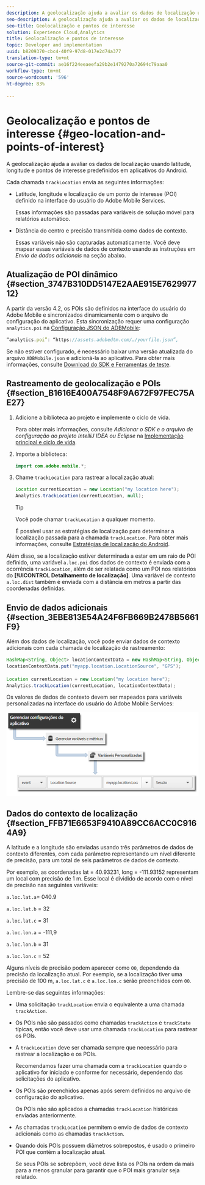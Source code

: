 ```yaml
---
description: A geolocalização ajuda a avaliar os dados de localização usando latitude, longitude e pontos de interesse predefinidos em aplicativos do Android.
seo-description: A geolocalização ajuda a avaliar os dados de localização usando latitude, longitude e pontos de interesse predefinidos em aplicativos do Android.
seo-title: Geolocalização e pontos de interesse
solution: Experience Cloud,Analytics
title: Geolocalização e pontos de interesse
topic: Developer and implementation
uuid: b8209370-cbc4-40f9-97d8-017e2d74a377
translation-type: tm+mt
source-git-commit: ae16f224eeaeefa29b2e1479270a72694c79aaa0
workflow-type: tm+mt
source-wordcount: '596'
ht-degree: 83%

---
```



# Geolocalização e pontos de interesse {#geo-location-and-points-of-interest}

A geolocalização ajuda a avaliar os dados de localização usando latitude, longitude e pontos de interesse predefinidos em aplicativos do Android.

Cada chamada `trackLocation` envia as seguintes informações:

* Latitude, longitude e localização de um ponto de interesse (POI) definido na interface do usuário do Adobe Mobile Services.

   Essas informações são passadas para variáveis de solução móvel para relatórios automático.

* Distância do centro e precisão transmitida como dados de contexto.

   Essas variáveis não são capturadas automaticamente. Você deve mapear essas variáveis de dados de contexto usando as instruções em *Envio de dados adicionais* na seção abaixo.

## Atualização de POI dinâmico {#section_3747B310DD5147E2AAE915E762997712}

A partir da versão 4.2, os POIs são definidos na interface do usuário do Adobe Mobile e sincronizados dinamicamente com o arquivo de configuração do aplicativo. Esta sincronização requer uma configuração `analytics.poi` na [Configuração JSON do ADBMobile](/help/android/configuration/json-config/json-config.md):

```js
“analytics.poi”: “https://assets.adobedtm.com/…/yourfile.json”,
```

Se não estiver configurado, é necessário baixar uma versão atualizada do arquivo `ADBMobile.json` e adicioná-la ao aplicativo. Para obter mais informações, consulte [Download do SDK e Ferramentas de teste](/help/android/getting-started/requirements.md).

## Rastreamento de geolocalização e POIs {#section_B1616E400A7548F9A672F97FEC75AE27}

1. Adicione a biblioteca ao projeto e implemente o ciclo de vida.

   Para obter mais informações, consulte *Adicionar o SDK e o arquivo de configuração ao projeto IntelliJ IDEA ou Eclipse* na [Implementação principal e ciclo de vida](/help/android/getting-started/dev-qs.md).

1. Importe a biblioteca:

   ```java
   import com.adobe.mobile.*;
   ```

1. Chame `trackLocation` para rastrear a localização atual:

   ```java
   Location currentLocation = new Location("my location here"); 
   Analytics.trackLocation(currentLocation, null);
   ```

   >[!TIP]
   >
   >Você pode chamar `trackLocation` a qualquer momento.

   É possível usar as estratégias de localização para determinar a localização passada para a chamada `trackLocation`. Para obter mais informações, consulte [Estratégias de localização do Android](https://developer.android.com/guide/topics/location/strategies.html).

Além disso, se a localização estiver determinada a estar em um raio de POI definido, uma variável `a.loc.poi` dos dados de contexto é enviada com a ocorrência `trackLocation`, além de ser relatada como um POI nos relatórios do **[!UICONTROL Detalhamento de localização]**. Uma variável de contexto `a.loc.dist` também é enviada com a distância em metros a partir das coordenadas definidas.

## Envio de dados adicionais {#section_3EBE813E54A24F6FB669B2478B5661F9}

Além dos dados de localização, você pode enviar dados de contexto adicionais com cada chamada de localização de rastreamento:

```java
HashMap<String, Object> locationContextData = new HashMap<String, Object>(); 
locationContextData.put("myapp.location.LocationSource", "GPS"); 
 
Location currentLocation = new Location("my location here"); 
Analytics.trackLocation(currentLocation, locationContextData);
```

Os valores de dados de contexto devem ser mapeados para variáveis personalizadas na interface do usuário do Adobe Mobile Services:

![](assets/map-location-context-data.png)

## Dados do contexto de localização {#section_FFB71E6653F9410A89CC6ACC0C9164A9}

A latitude e a longitude são enviadas usando três parâmetros de dados de contexto diferentes, com cada parâmetro representando um nível diferente de precisão, para um total de seis parâmetros de dados de contexto.

Por exemplo, as coordenadas lat = 40.93231, long = -111.93152 representam um local com precisão de 1 m. Esse local é dividido de acordo com o nível de precisão nas seguintes variáveis:

`a.loc.lat.a`= 040.9

`a.loc.lat.b` = 32

`a.loc.lat.c` = 31

`a.loc.lon.a` = -111,9

`a.loc.lon.b` = 31

`a.loc.lon.c` = 52

Alguns níveis de precisão podem aparecer como `00`, dependendo da precisão da localização atual. Por exemplo, se a localização tiver uma precisão de 100 m, `a.loc.lat.c` e `a.loc.lon.c` serão preenchidos com `00`.

Lembre-se das seguintes informações:

* Uma solicitação `trackLocation` envia o equivalente a uma chamada `trackAction`.

* Os POIs não são passados como chamadas `trackAction` e `trackState` típicas, então você deve usar uma chamada `trackLocation` para rastrear os POIs.

* A `trackLocation` deve ser chamada sempre que necessário para rastrear a localização e os POIs.

   Recomendamos fazer uma chamada com a `trackLocation` quando o aplicativo for iniciado e conforme for necessário, dependendo das solicitações do aplicativo.

* Os POIs são preenchidos apenas após serem definidos no arquivo de configuração do aplicativo.

   Os POIs não são aplicados a chamadas `trackLocation` históricas enviadas anteriormente.
* As chamadas `trackLocation` permitem o envio de dados de contexto adicionais como as chamadas `trackAction`.

* Quando dois POIs possuem diâmetros sobrepostos, é usado o primeiro POI que contém a localização atual.

   Se seus POIs se sobrepõem, você deve lista os POIs na ordem da mais para a menos granular para garantir que o POI mais granular seja relatado.

